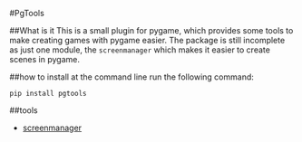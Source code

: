 #PgTools

##What is it
This is a small plugin for pygame, which provides
some tools to make creating games with pygame easier.
The package is still incomplete as just one module, the `screenmanager`
which makes it easier to create scenes in pygame.

##how to install
at the command line run the following command:

````commandline
pip install pgtools
````

##tools

 - [screenmanager](documents/screenmanager.md)
